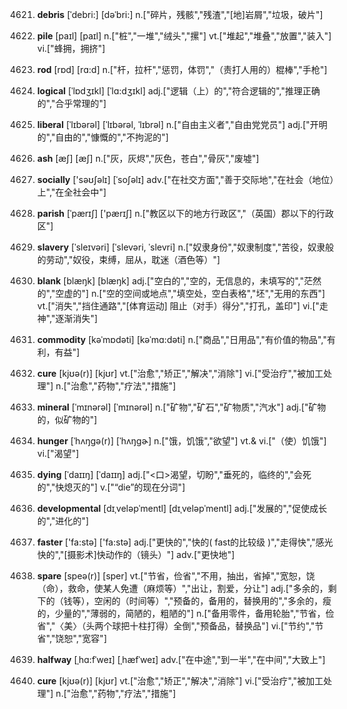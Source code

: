4621. **debris**
[ˈdebri:]  [dəˈbri:]
n.["碎片，残骸","残渣","[地]岩屑","垃圾，破片"]  

4622. **pile**
[paɪl]  [paɪl]
n.["桩","一堆","绒头","摞"]  vt.["堆起","堆叠","放置","装入"]  vi.["蜂拥，拥挤"]  

4623. **rod**
[rɒd]  [rɑ:d]
n.["杆，拉杆","惩罚，体罚","（责打人用的）棍棒","手枪"]  

4624. **logical**
[ˈlɒdʒɪkl]  [ˈlɑ:dʒɪkl]
adj.["逻辑（上）的","符合逻辑的","推理正确的","合乎常理的"]  

4625. **liberal**
[ˈlɪbərəl]  [ˈlɪbərəl, ˈlɪbrəl]
n.["自由主义者","自由党党员"]  adj.["开明的","自由的","慷慨的","不拘泥的"]  

4626. **ash**
[æʃ]  [æʃ]
n.["灰，灰烬","灰色，苍白","骨灰","废墟"]  

4627. **socially**
['səʊʃəlɪ]  [ˈsoʃəlɪ]
adv.["在社交方面","善于交际地","在社会（地位）上","在全社会中"]  

4628. **parish**
[ˈpærɪʃ]  ['pærɪʃ]
n.["教区以下的地方行政区","（英国）郡以下的行政区"]  

4629. **slavery**
[ˈsleɪvəri]  [ˈslevəri, ˈslevri]
n.["奴隶身份","奴隶制度","苦役，奴隶般的劳动","奴役，束缚，屈从，耽迷（酒色等）"]  

4630. **blank**
[blæŋk]  [blæŋk]
adj.["空白的","空的，无信息的，未填写的","茫然的","空虚的"]  n.["空的空间或地点","填空处，空白表格","坯","无用的东西"]  vt.["消失","挡住通路","[体育运动] 阻止（对手）得分","打孔，盖印"]  vi.["走神","逐渐消失"]  

4631. **commodity**
[kəˈmɒdəti]  [kəˈmɑ:dəti]
n.["商品","日用品","有价值的物品","有利，有益"]  

4632. **cure**
[kjʊə(r)]  [kjʊr]
vt.["治愈","矫正","解决","消除"]  vi.["受治疗","被加工处理"]  n.["治愈","药物","疗法","措施"]  

4633. **mineral**
[ˈmɪnərəl]  [ˈmɪnərəl]
n.["矿物","矿石","矿物质","汽水"]  adj.["矿物的，似矿物的"]  

4634. **hunger**
[ˈhʌŋgə(r)]  [ˈhʌŋɡɚ]
n.["饿，饥饿","欲望"]  vt.& vi.["（使）饥饿"]  vi.["渴望"]  

4635. **dying**
[ˈdaɪɪŋ]  [ˈdaɪɪŋ]
adj.["<口>渴望，切盼","垂死的，临终的","会死的","快熄灭的"]  v.["“die”的现在分词"]  

4636. **developmental**
[dɪˌveləpˈmentl]  [dɪˌveləpˈmentl]
adj.["发展的","促使成长的","进化的"]  

4637. **faster**
['fa:stə]  ['fa:stə]
adj.["更快的","快的( fast的比较级 )","走得快","感光快的","[摄影术]快动作的（镜头）"]  adv.["更快地"]  

4638. **spare**
[speə(r)]  [sper]
vt.["节省，俭省","不用，抽出，省掉","宽恕，饶（命），救命，使某人免遭（麻烦等）","出让，割爱，分让"]  adj.["多余的，剩下的（钱等），空闲的（时间等）","预备的，备用的，替换用的","多余的，瘦的，少量的","薄弱的，简陋的，粗陋的"]  n.["备用零件，备用轮胎","节省，俭省","〈美〉（头两个球把十柱打得）全倒","预备品，替换品"]  vi.["节约","节省","饶恕","宽容"]  

4639. **halfway**
[ˌhɑ:fˈweɪ]  [ˌhæfˈweɪ]
adv.["在中途","到一半","在中间","大致上"]  

4640. **cure**
[kjʊə(r)]  [kjʊr]
vt.["治愈","矫正","解决","消除"]  vi.["受治疗","被加工处理"]  n.["治愈","药物","疗法","措施"]  


